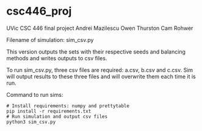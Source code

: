 # csc446_proj
UVic CSC 446 final project
Andrei Mazilescu
Owen Thurston
Cam Rohwer

Filename of simulation:
    sim_csv.py

This version outputs the sets with their respective seeds and balancing methods and writes outputs to csv files.

To run sim_csv.py, three csv files are required: a.csv, b.csv and c.csv.
Sim will output results to these three files and will overwrite them each time it is run.


Command to run sims:
```
# Install requirements: numpy and prettytable
pip install -r requirements.txt
# Run simulation and output csv files
python3 sim_csv.py
```
